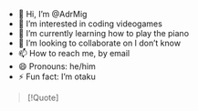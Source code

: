 - 👋 Hi, I’m @AdrMig
- 👀 I’m interested in coding videogames
- 🌱 I’m currently learning how to play the piano
- 💞️ I’m looking to collaborate on I don’t know
- 📫 How to reach me, by email
- 😄 Pronouns: he/him
- ⚡ Fun fact: I’m otaku 

<!---
AdrMig/AdrMig is a ✨ special ✨ repository because its `README.md` (this file) appears on your GitHub profile.
You can click the Preview link to take a look at your changes.
--->
> [!Quote]
